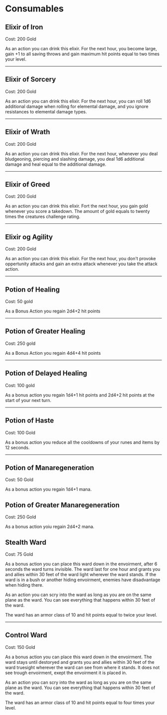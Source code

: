 # Consumables

## Elixir of Iron

Cost: 200 Gold

As an action you can drink this elixir. For the next hour, you become large, gain +1 to all saving throws and gain maximum hit points equal to two times your level. 

---

## Elixir of Sorcery

Cost: 200 Gold

As an action you can drink this elixir. For the next hour, you can roll 1d6 additional damage when rolling for elemental damage, and you ignore resistances to elemental damage types.

---

## Elixir of Wrath

Cost: 200 Gold

As an action you can drink this elixir. For the next hour, whenever you deal bludgeoning, piercing and slashing damage, you deal 1d6 additional damage and heal equal to the additional damage. 

---

## Elixir of Greed

Cost: 200 Gold

As an action you can drink this elixir. Fort the next hour, you gain gold whenever you score a takedown. The amount of gold equals to twenty times the creatures challenge rating.

---

## Elixir og Agility

Cost: 200 Gold

As an action you can drink this elixir. For the next hour, you don't provoke oppertunity attacks and gain an extra attack whenever you take the attack action.

---

## Potion of Healing

Cost: 50 gold

As a Bonus Action you regain 2d4+2 hit points

---

## Potion of Greater Healing

Cost: 250 gold

As a Bonus Action you regain 4d4+4 hit points

---

## Potion of Delayed Healing

Cost: 100 gold

As a bonus action you regain 1d4+1 hit points and 2d4+2 hit points at the start of your next turn.

---

## Potion of Haste

Cost: 100 Gold

As a bonus action you reduce all the cooldowns of your runes and items by 12 seconds. 

---

## Potion of Manaregeneration

Cost: 50 Gold

As a bonus action you regain 1d4+1 mana. 

## Potion of Greater Manaregeneration

Cost: 250 Gold

As a bonus action yoiu regain 2d4+2 mana.

## Stealth Ward

Cost: 75 Gold

As a bonus action you can place this ward down in the envoirment, after 6 seconds the ward turns invisible. The ward last for one hour and grants you and allies within 30 feet of the ward light wherever the ward stands. If the ward is in a bush or another hiding envoirment, enemies have disadvantage when hiding there. 

As an action you can scry into the ward as long as you are on the same plane as the ward. You can see everything that happens within 30 feet of the ward. 

The ward has an armor class of 10 and hit points equal to twice your level. 

---

## Control Ward

Cost: 150 Gold

As a bonus action you can place this ward down in the envoirment. The ward stays until destoryed and grants you and allies within 30 feet of the ward truesight wherever the ward can see from where it stands. It does not see trough envoirment, exept the envoirment it is placed in. 

As an action you can scry into the ward as long as you are on the same plane as the ward. You can see everything that happens within 30 feet of the ward. 

The ward has an armor class of 10 and hit points equal to four times your level. 
